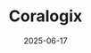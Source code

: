 ---  
layout: startup_page  
title: "Coralogix"  
id: "coralogix.com"  
permalink: "/coralogixcoralogix.com06172025/"  
website: "https://coralogix.com/"  
funding_round: "Series E"  
funding_amount: "$115M"  
investors: "NewView Capital, Canada Pension Plan Investment Board, NextEquity, Advent International, Brighton Park Capital, Revaia, Greenfield Partners, Red Dot Capital Partners, O.G. Venture Partners, Joule Capital Partners, Maor Investments"  
about: "Coralogix is an Israeli startup that provides a full-stack observability and security platform. They aim to help companies understand complex issues and resolve system errors with their AI observability agent, Olly, which utilizes a semantic layer and external data sources. The startup also offers guardrails to AI companies, providing insights into their models' performance, quality, security, and governance."  
markets: "AI, Data Observability, Analytics, Artificial Intelligence (AI), Machine Learning, SaaS"  
hq: "Ramat Gan, Tel Aviv, Israel"  
founded_year: "2014"  
linkedin: "https://www.linkedin.com/company/coralogix"  
twitter: "https://twitter.com/Coralogix"  
instagram: ""  
facebook: "https://www.facebook.com/Coralogix/"  
crunchbase: "https://www.crunchbase.com/organization/coralogix"  
pitchbook: "https://pitchbook.com/profiles/company/83816-92"  

date_display: "17-Jun-2025"  
date: "2025-06-17"

# SEO Optimization  
meta_title: "Coralogix - Series E Funding ($115M)"  
meta_description: "Coralogix, Coralogix is an Israeli startup that provides a full-stack observability and security platform. They aim to help companies understand complex issues a..."  
meta_keywords: "Coralogix, AI, Data Observability, Analytics, Artificial Intelligence (AI), Machine Learning, SaaS, Series E funding"  
canonical_url: "https://startup.projectstartups.com/coralogixcoralogix.com06172025/"  
---